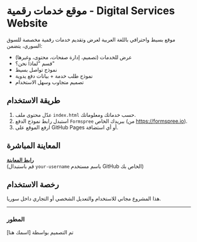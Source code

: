 # موقع خدمات رقمية - Digital Services Website

موقع بسيط واحترافي باللغة العربية لعرض وتقديم خدمات رقمية مخصصة للسوق السوري، يتضمن:

- عرض للخدمات (تصميم، إدارة صفحات، محتوى، وغيرها)
- قسم "لماذا نحن؟"
- نموذج تواصل بسيط
- نموذج طلب خدمة + بيانات دفع يدوية
- تصميم متجاوب وسهل الاستخدام

## طريقة الاستخدام

1. عدّل محتوى ملف `index.html` حسب خدماتك ومعلوماتك.
2. استبدل رابط نموذج الدفع `Formspree` ببريدك الخاص (من https://formspree.io).
3. ارفع الموقع على GitHub Pages أو أي استضافة.

## المعاينة المباشرة

**[رابط المعاينة](https://your-username.github.io/digital-services)**  
(قم باستبدال `your-username` باسم مستخدم GitHub الخاص بك)

## رخصة الاستخدام

هذا المشروع مجاني للاستخدام والتعديل الشخصي أو التجاري داخل سوريا.

---

### المطور

تم التصميم بواسطة [اسمك هنا]
